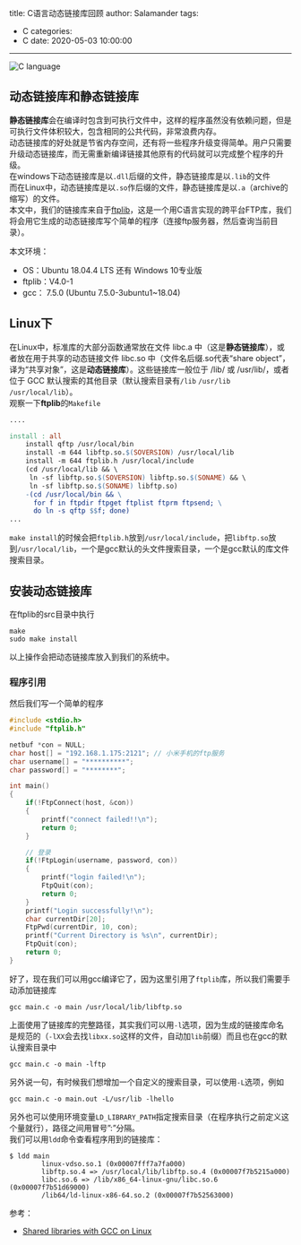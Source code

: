 title: C语言动态链接库回顾
author: Salamander
tags:
  - C
categories:
  - C
date: 2020-05-03 10:00:00
---
![C language](https://s1.ax1x.com/2020/05/09/YMO4bV.jpg)

## 动态链接库和静态链接库
**静态链接库**会在编译时包含到可执行文件中，这样的程序虽然没有依赖问题，但是可执行文件体积较大，包含相同的公共代码，非常浪费内存。  
动态链接库的好处就是节省内存空间，还有将一些程序升级变得简单。用户只需要升级动态链接库，而无需重新编译链接其他原有的代码就可以完成整个程序的升级。  
在windows下动态链接库是以`.dll`后缀的文件，静态链接库是以`.lib`的文件  
而在Linux中，动态链接库是以`.so`作后缀的文件，静态链接库是以`.a`（archive的缩写）的文件。  
本文中，我们的链接库来自于[ftplib](https://nbpfaus.net/~pfau/ftplib/)，这是一个用C语言实现的跨平台FTP库，我们将会用它生成的动态链接库写个简单的程序（连接ftp服务器，然后查询当前目录）。


<!-- more -->

本文环境：
* OS：Ubuntu 18.04.4 LTS 还有 Windows 10专业版
* ftplib：V4.0-1
* gcc： 7.5.0 (Ubuntu 7.5.0-3ubuntu1~18.04)


## Linux下
在Linux中，标准库的大部分函数通常放在文件 libc.a 中（这是**静态链接库**），或者放在用于共享的动态链接文件 libc.so 中（文件名后缀.so代表“share object”，译为“共享对象”，这是**动态链接库**）。这些链接库一般位于 /lib/ 或 /usr/lib/，或者位于 GCC 默认搜索的其他目录（默认搜索目录有`/lib` `/usr/lib` `/usr/local/lib`）。  
观察一下**ftplib**的`Makefile`
```makefile
....

install : all
	install qftp /usr/local/bin
	install -m 644 libftp.so.$(SOVERSION) /usr/local/lib
	install -m 644 ftplib.h /usr/local/include
	(cd /usr/local/lib && \
	 ln -sf libftp.so.$(SOVERSION) libftp.so.$(SONAME) && \
	 ln -sf libftp.so.$(SONAME) libftp.so)
	-(cd /usr/local/bin && \
	  for f in ftpdir ftpget ftplist ftprm ftpsend; \
	  do ln -s qftp $$f; done)
...
```
`make install`的时候会把`ftplib.h`放到`/usr/local/include`，把`libftp.so`放到`/usr/local/lib`，一个是gcc默认的头文件搜索目录，一个是gcc默认的库文件搜索目录。 

## 安装动态链接库

在ftplib的src目录中执行
```shell
make
sudo make install
```
以上操作会把动态链接库放入到我们的系统中。  


### 程序引用
然后我们写一个简单的程序
```C
#include <stdio.h>
#include "ftplib.h"

netbuf *con = NULL;
char host[] = "192.168.1.175:2121"; // 小米手机的ftp服务
char username[] = "**********";
char password[] = "********";

int main()
{
    if(!FtpConnect(host, &con))
    {
        printf("connect failed!!\n");
        return 0;
    }

    // 登录
    if(!FtpLogin(username, password, con))
    {
        printf("login failed!\n");
        FtpQuit(con);
        return 0;
    }
    printf("Login successfully!\n");
    char currentDir[20];
    FtpPwd(currentDir, 10, con);
    printf("Current Directory is %s\n", currentDir);
    FtpQuit(con);
    return 0;
}
```
好了，现在我们可以用gcc编译它了，因为这里引用了`ftplib`库，所以我们需要手动添加链接库
```
gcc main.c -o main /usr/local/lib/libftp.so
```
上面使用了链接库的完整路径，其实我们可以用`-l`选项，因为生成的链接库命名是规范的（`-lXX`会去找`libxx.so`这样的文件，自动加`lib`前缀）而且也在gcc的默认搜索目录中
```
gcc main.c -o main -lftp
```
另外说一句，有时候我们想增加一个自定义的搜索目录，可以使用`-L`选项，例如
```
gcc main.c -o main.out -L/usr/lib -lhello
```
另外也可以使用环境变量`LD_LIBRARY_PATH`指定搜索目录（在程序执行之前定义这个量就行），路径之间用冒号”:”分隔。  
我们可以用`ldd`命令查看程序用到的链接库：
```
$ ldd main
        linux-vdso.so.1 (0x00007fff7a7fa000)
        libftp.so.4 => /usr/local/lib/libftp.so.4 (0x00007f7b5215a000)
        libc.so.6 => /lib/x86_64-linux-gnu/libc.so.6 (0x00007f7b51d69000)
        /lib64/ld-linux-x86-64.so.2 (0x00007f7b52563000)
```








参考：
* [Shared libraries with GCC on Linux](https://www.cprogramming.com/tutorial/shared-libraries-linux-gcc.html)